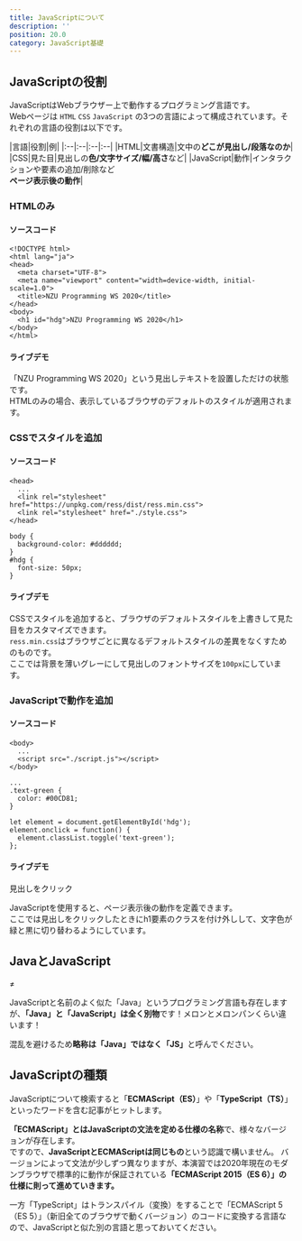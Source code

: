 ```yaml
---
title: JavaScriptについて
description: ''
position: 20.0
category: JavaScript基礎
---
```


## JavaScriptの役割

<div class="flex justify-around">
  <static-img src="resource/image/common_logo-html5-light.svg" class="light-img" width="128" height="128" alt="HTML5ロゴ"></static-img>
  <static-img src="resource/image/common_logo-html5-dark.svg" class="dark-img" width="128" height="128" alt="HTML5ロゴ"></static-img>
  <static-img src="resource/image/common_logo-css3-light.svg" class="light-img" width="128" height="128" alt="CSS3ロゴ"></static-img>
  <static-img src="resource/image/common_logo-css3-dark.svg" class="dark-img" width="128" height="128" alt="CSS3ロゴ"></static-img>
  <static-img src="resource/image/common_logo-js.svg" width="128" height="128" alt="JavaScriptロゴ"></static-img>
</div>

JavaScriptはWebブラウザー上で動作するプログラミング言語です。  
Webページは `HTML` `CSS` `JavaScript` の3つの言語によって構成されています。それぞれの言語の役割は以下です。

|言語|役割|例|
|:--|:--|:--|:--|
|HTML|文書構造|文中の<strong>どこが見出し/段落なのか</strong>|
|CSS|見た目|見出しの<strong>色/文字サイズ/幅/高さ</strong>など|
|JavaScript|動作|インタラクションや要素の追加/削除など<br><strong>ページ表示後の動作</strong>|

### HTMLのみ

#### ソースコード
```html[index.html]
<!DOCTYPE html>
<html lang="ja">
<head>
  <meta charset="UTF-8">
  <meta name="viewport" content="width=device-width, initial-scale=1.0">
  <title>NZU Programming WS 2020</title>
</head>
<body>
  <h1 id="hdg">NZU Programming WS 2020</h1>
</body>
</html>
```

#### ライブデモ

<live-demo src="resource/livedemo/js-about/html/"></live-demo>

「NZU Programming WS 2020」という見出しテキストを設置しただけの状態です。  
HTMLのみの場合、表示しているブラウザのデフォルトのスタイルが適用されます。

### CSSでスタイルを追加

#### ソースコード

```html[index.html]
<head>
  ...
  <link rel="stylesheet" href="https://unpkg.com/ress/dist/ress.min.css">
  <link rel="stylesheet" href="./style.css">
</head>
```

```css[style.css]
body {
  background-color: #dddddd;
}
#hdg {
  font-size: 50px;
}
```

#### ライブデモ

<live-demo src="resource/livedemo/js-about/html-css/"></live-demo>

CSSでスタイルを追加すると、ブラウザのデフォルトスタイルを上書きして見た目をカスタマイズできます。  
`ress.min.css`はブラウザごとに異なるデフォルトスタイルの差異をなくすためのものです。  
ここでは背景を薄いグレーにして見出しのフォントサイズを`100px`にしています。

### JavaScriptで動作を追加

#### ソースコード

```html[index.html]
<body>
  ...
  <script src="./script.js"></script>
</body>
```

```css[style.css]
...
.text-green {
  color: #00CD81;
}
```

```javascript[script.js]
let element = document.getElementById('hdg');
element.onclick = function() {
  element.classList.toggle('text-green');
};
```

#### ライブデモ
見出しをクリック

<live-demo src="resource/livedemo/js-about/html-css-js/"></live-demo>

JavaScriptを使用すると、ページ表示後の動作を定義できます。  
ここでは見出しをクリックしたときにh1要素のクラスを付け外しして、文字色が緑と黒に切り替わるようにしています。

## JavaとJavaScript

<div class="flex items-center justify-around text-center">
  <static-img src="resource/image/common_logo-java.svg" width="128" height="128" alt="Javaロゴ"></static-img>
  <span class="text-6xl">≠</span>
  <static-img src="resource/image/common_logo-js.svg" width="128" height="128" alt="JavaScriptロゴ"></static-img>
</div>

JavaScriptと名前のよく似た「Java」というプログラミング言語も存在しますが、<strong>「Java」と「JavaScript」は全く別物</strong>です！メロンとメロンパンくらい違います！  

混乱を避けるため<strong>略称は「Java」ではなく「JS」</strong>と呼んでください。

## JavaScriptの種類

JavaScriptについて検索すると「<strong>ECMAScript（ES）</strong>」や「<strong>TypeScript（TS）</strong>」といったワードを含む記事がヒットします。

<strong>「ECMAScript」とはJavaScriptの文法を定める仕様の名称</strong>で、様々なバージョンが存在します。  
ですので、<strong>JavaScriptとECMAScriptは同じもの</strong>という認識で構いません。
バージョンによって文法が少しずつ異なりますが、本演習では2020年現在のモダンブラウザで標準的に動作が保証されている<strong>「ECMAScript 2015（ES 6）」の仕様に則って進めていきます。</strong>

一方「TypeScript」はトランスパイル（変換）をすることで「ECMAScript 5（ES 5）」（新旧全てのブラウザで動くバージョン）のコードに変換する言語なので、JavaScriptと似た別の言語と思っておいてください。